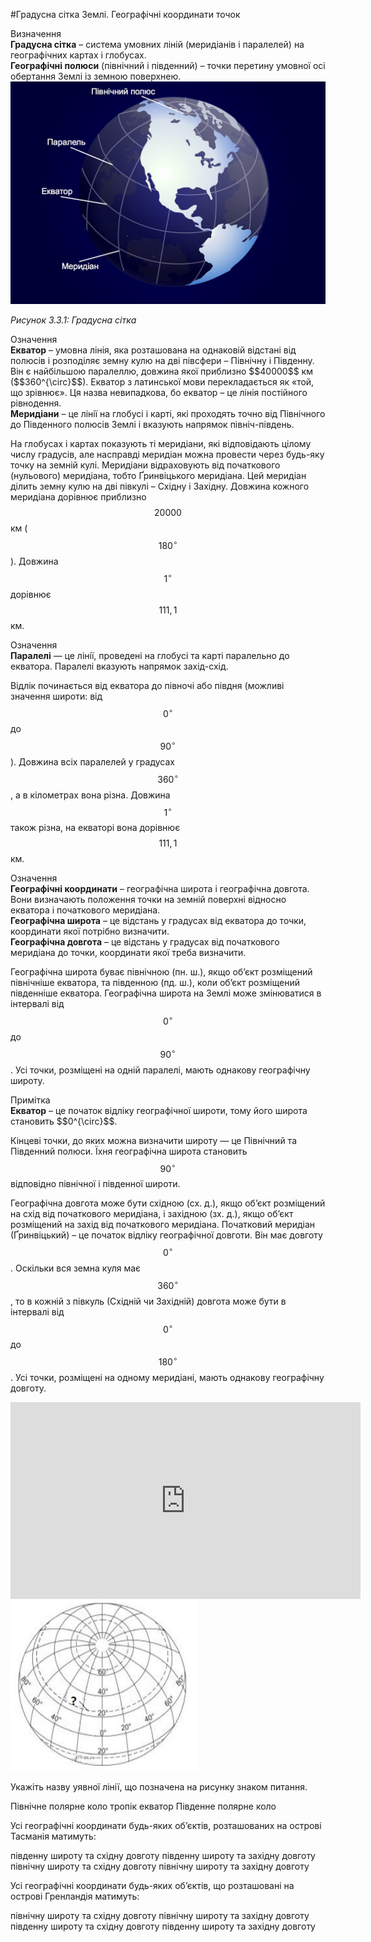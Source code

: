 #Градусна сітка Землі. Географічні координати точок

<div class="eoz-wrap">
<span class="eoz">Визначення</span>
<div class="eoz-text">
<b>Градусна сiтка</b> – система умовних лiнiй (меридiанiв i паралелей) на географiчних картах i глобусах.<br/>
<b>Географiчнi полюси</b> (пiвнiчний i пiвденний) – точки перетину умовної осi обертання Землi iз земною поверхнею.
</div>
</div>

<div class="center">
<img src="earth11.jpg" width="600" class="center"/>
<p><i>Рисунок 3.3.1: Градусна сітка</i></p>
</div>

<div class="eoz-wrap">
<span class="eoz">Означення</span>
<div class="eoz-text">
<b>Екватор</b> – умовна лiнiя, яка розташована на однаковiй вiдстанi вiд полюсiв i розподiляє земну кулю на двi пiвсфери – Пiвнiчну i Пiвденну. Вiн є найбiльшою паралеллю, довжина якої приблизно $$40000$$ км ($$360^{\circ}$$). Екватор з латинської мови перекладається як «той, що зрiвнює». Ця назва невипадкова, бо екватор – це лiнiя постiйного рiвнодення.<br/>
<b>Меридiани</b> – це лiнiї на глобусi i картi, якi проходять точно вiд Пiвнiчного до Пiвденного полюсiв Землi i вказують напрямок пiвнiч-пiвдень.
</div>
</div>


На глобусах і картах показують ті меридіани, які відповідають цілому числу градусів, але насправді меридіан можна провести через будь-яку точку на земній кулі. Меридіани відраховують від початкового (нульового) меридіана, тобто Ґринвіцького меридіана. Цей меридіан ділить земну кулю на дві півкулі – Східну і Західну. Довжина кожного меридіана дорівнює приблизно
$$20 000$$ км ($$180^{\circ}$$). Довжина $$1^{\circ}$$ дорівнює $$111,1$$ км.

<div class="eoz-wrap">
<span class="eoz">Означення</span>
<div class="eoz-text">
<b>Паралелi</b> — це лiнiї, проведенi на глобусi та картi паралельно до екватора. Паралелi вказують напрямок захiд-схiд.
</div>
</div>

Відлік починається від екватора до півночі або півдня (можливі значення
широти: від $$0^{\circ}$$ до $$90^{\circ}$$). Довжина всіх паралелей у
градусах $$360^{\circ}$$, а в кілометрах вона різна. Довжина $$1^{\circ}$$
також різна, на екваторі вона дорівнює $$111,1$$ км.

<div class="eoz-wrap">
<span class="eoz">Означення</span>
<div class="eoz-text">
<b>Географiчнi координати</b> – географiчна широта i географiчна довгота. Вони визначають положення точки на земнiй поверхнi вiдносно екватора i початкового меридiана.<br/>
<b>Географiчна широта</b> – це вiдстань у градусах вiд екватора до точки, координати якої потрiбно визначити.<br/>
<b>Географiчна довгота</b> – це вiдстань у градусах вiд початкового меридiана до точки, координати якої треба визначити.
</div>
</div>

Географічна широта буває північною (пн. ш.), якщо об’єкт розміщений
північніше екватора, та південною (пд. ш.), коли об’єкт розміщений
південніше екватора. Географічна широта на Землі може змінюватися в
інтервалі від $$0^{\circ}$$ до $$90^{\circ}$$. Усі точки, розміщені на одній
паралелі, мають однакову географічну широту.

<div class="ebio-wrap">
<span class="ebio">Примітка</span>
<div class="ebio-text">
<b>Екватор</b> – це початок відліку географічної широти, тому його широта становить $$0^{\circ}$$.
</div>
</div>

Кінцеві точки, до яких можна визначити широту — це Північний та Південний полюси. Їхня географічна широта становить $$90^{\circ}$$ відповідно північної і південної широти.

Географічна довгота може бути східною (сх. д.), якщо об’єкт розміщений на схід від початкового меридіана, і західною (зх. д.), якщо об’єкт розміщений на захід від початкового меридіана. Початковий меридіан (Ґринвіцький) – це початок відліку географічної довготи. Він має довготу
$$0^{\circ}$$. Оскільки вся земна куля має $$360^{\circ}$$, то в кожній з півкуль (Східній чи Західній) довгота може бути в інтервалі від $$0^{\circ}$$ до $$180^{\circ}$$. Усі точки, розміщені на одному меридіані, мають однакову географічну довготу.

<div class="fluidMedia">
<iframe align="center" width="560" height="315" src="https://www.youtube.com/embed/r7B4EX7kFgo" frameborder="0" allowfullscreen></iframe>
</div>
<div class="popup">
</div>

<img width="300" src="g1_w2_s2_q3.png">
<quiz correctLabel="correct" incorrectLabel="incorrect" checkLabel="check"> 
    <question text="">
        <p>Укажіть назву уявної лінії, що позначена на рисунку знаком питання.</p>
        <answer>Північне полярне коло</answer>
        <answer correct>тропік</answer>
        <answer>екватор</answer>
        <answer>Південне полярне коло</answer>
    </question>
    <question text="">
        <p>Усі географічні координати будь-яких об’єктів, розташованих на острові Тасманія матимуть:</p>
        <answer correct>південну широту та східну довготу</answer>
        <answer>південну широту та західну довготу</answer>
        <answer>північну широту та східну довготу</answer>
        <answer>північну широту та західну довготу</answer>
    </question>
        <question text="">
        <p>Усі географічні координати будь-яких об’єктів, що розташовані на острові Гренландія матимуть:</p>
        <answer>північну широту та східну довготу</answer>
        <answer correct>північну широту та західну довготу</answer>
        <answer>південну широту та східну довготу</answer>
        <answer>південну широту та західну довготу</answer>
    </question>
</quiz>
